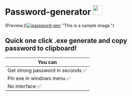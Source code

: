 # Password-generator <img src="https://github.com/blackcater/blackcater/raw/main/images/Hi.gif" height="32"/></h1>
[Preview.](<a href="https://imgbb.com/"><img src="https://i.ibb.co/6R4wQLt/password-gen.png" alt="password-gen" border="0"></a> "This is a sample image.")
## Quick one click .exe generate and copy password to clipboard!

| You can       | 
| ------------- |
| Get strong password in seconds :white_check_mark: |
| Pin exe in windows menu :white_check_mark: |
| No interface :white_check_mark: |
